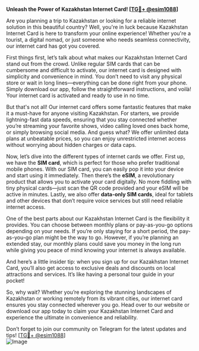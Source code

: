**Unleash the Power of Kazakhstan Internet Card! [[TG💪+ @esim1088](https://t.me/s/esim1088)]**

Are you planning a trip to Kazakhstan or looking for a reliable internet solution in this beautiful country? Well, you're in luck because Kazakhstan Internet Card is here to transform your online experience! Whether you're a tourist, a digital nomad, or just someone who needs seamless connectivity, our internet card has got you covered.

First things first, let’s talk about what makes our Kazakhstan Internet Card stand out from the crowd. Unlike regular SIM cards that can be cumbersome and difficult to activate, our internet card is designed with simplicity and convenience in mind. You don’t need to visit any physical store or wait in long lines—everything can be done right from your phone. Simply download our app, follow the straightforward instructions, and voilà! Your internet card is activated and ready to use in no time.

But that's not all! Our internet card offers some fantastic features that make it a must-have for anyone visiting Kazakhstan. For starters, we provide lightning-fast data speeds, ensuring that you stay connected whether you’re streaming your favorite shows, video calling loved ones back home, or simply browsing social media. And guess what? We offer unlimited data plans at unbeatable prices, so you can enjoy unrestricted internet access without worrying about hidden charges or data caps.

Now, let’s dive into the different types of internet cards we offer. First up, we have the **SIM card**, which is perfect for those who prefer traditional mobile phones. With our SIM card, you can easily pop it into your device and start using it immediately. Then there’s the **eSIM**, a revolutionary product that allows you to activate your card digitally. No more fiddling with tiny physical cards—just scan the QR code provided and your eSIM will be active in minutes. Lastly, we also offer **data-only SIM cards**, ideal for tablets and other devices that don’t require voice services but still need reliable internet access.

One of the best parts about our Kazakhstan Internet Card is the flexibility it provides. You can choose between monthly plans or pay-as-you-go options depending on your needs. If you’re only staying for a short period, the pay-as-you-go plan might be the way to go. However, if you’re planning an extended stay, our monthly plans could save you money in the long run while giving you peace of mind knowing your internet is always available.

And here’s a little insider tip: when you sign up for our Kazakhstan Internet Card, you’ll also get access to exclusive deals and discounts on local attractions and services. It’s like having a personal tour guide in your pocket!

So, why wait? Whether you’re exploring the stunning landscapes of Kazakhstan or working remotely from its vibrant cities, our internet card ensures you stay connected wherever you go. Head over to our website or download our app today to claim your Kazakhstan Internet Card and experience the ultimate in convenience and reliability.

Don’t forget to join our community on Telegram for the latest updates and tips! [[TG💪+ @esim1088](https://t.me/s/esim1088)]  
![Image](https://i.postimg.cc/Y0z9fWf4/image.png)